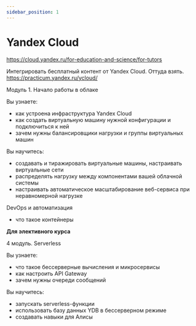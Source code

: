 ```yaml
---
sidebar_position: 1
---
```


# Yandex Cloud

https://cloud.yandex.ru/for-education-and-science/for-tutors

Интегрировать бесплатный контент от Yandex Cloud. Оттуда взять.
https://practicum.yandex.ru/ycloud/

Модуль 1. Начало работы в облаке

Вы узнаете:
- как устроена инфраструктура Yandex Cloud
- как создать виртуальную машину нужной конфигурации и подключиться к ней
- зачем нужны балансировщики нагрузки и группы виртуальных машин

Вы научитесь:
- создавать и тиражировать виртуальные машины, настраивать виртуальные сети
- распределять нагрузку между компонентами вашей облачной системы
- настраивать автоматическое масштабирование веб-сервиса при неравномерной нагрузке

DevOps и автоматизация
- что такое контейнеры


**Для элективного курса**

4 модуль. Serverless

Вы узнаете:
- что такое бессерверные вычисления и микросервисы
- как настроить API Gateway
- зачем нужны очереди сообщений

Вы научитесь:
- запускать serverless-функции
- использовать базу данных YDB в бессерверном режиме
- создавать навыки для Алисы